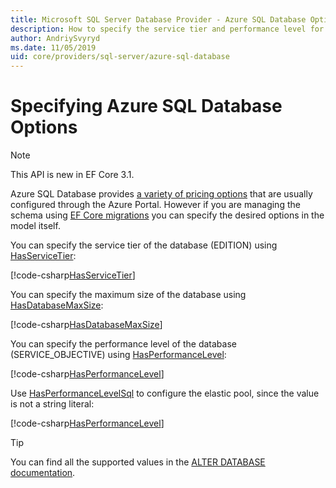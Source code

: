 ```yaml
---
title: Microsoft SQL Server Database Provider - Azure SQL Database Options - EF Core
description: How to specify the service tier and performance level for Azure SQL Database with the SQL Server Entity Framework Core Database Provider
author: AndriySvyryd
ms.date: 11/05/2019
uid: core/providers/sql-server/azure-sql-database
---
```

# Specifying Azure SQL Database Options

>[!NOTE]
> This API is new in EF Core 3.1.

Azure SQL Database provides [a variety of pricing options](https://azure.microsoft.com/pricing/details/sql-database/single/) that are usually configured through the Azure Portal. However if you are managing the schema using [EF Core migrations](xref:core/managing-schemas/migrations/index) you can specify the desired options in the model itself.

You can specify the service tier of the database (EDITION) using [HasServiceTier](/dotnet/api/Microsoft.EntityFrameworkCore.SqlServerModelBuilderExtensions.HasServiceTier):

[!code-csharp[HasServiceTier](../../../../samples/core/SqlServer/AzureDatabase/AzureSqlContext.cs?name=HasServiceTier)]

You can specify the maximum size of the database using [HasDatabaseMaxSize](/dotnet/api/Microsoft.EntityFrameworkCore.SqlServerModelBuilderExtensions.HasDatabaseMaxSize):

[!code-csharp[HasDatabaseMaxSize](../../../../samples/core/SqlServer/AzureDatabase/AzureSqlContext.cs?name=HasDatabaseMaxSize)]

You can specify the performance level of the database (SERVICE_OBJECTIVE) using [HasPerformanceLevel](/dotnet/api/Microsoft.EntityFrameworkCore.SqlServerModelBuilderExtensions.HasPerformanceLevel):

[!code-csharp[HasPerformanceLevel](../../../../samples/core/SqlServer/AzureDatabase/AzureSqlContext.cs?name=HasPerformanceLevel)]

Use [HasPerformanceLevelSql](/dotnet/api/Microsoft.EntityFrameworkCore.SqlServerModelBuilderExtensions.HasPerformanceLevelSql) to configure the elastic pool, since the value is not a string literal:

[!code-csharp[HasPerformanceLevel](../../../../samples/core/SqlServer/AzureDatabase/AzureSqlContext.cs?name=HasPerformanceLevelSql)]

>[!TIP]
> You can find all the supported values in the [ALTER DATABASE documentation](/sql/t-sql/statements/alter-database-transact-sql?view=azuresqldb-current&preserve-view=true).
